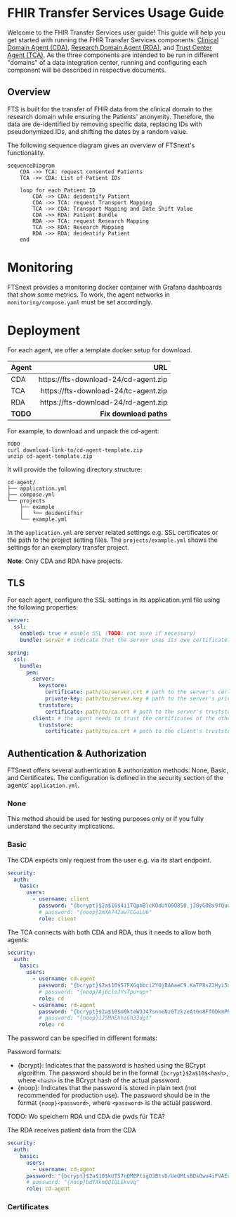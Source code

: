 # FHIR Transfer Services Usage Guide

Welcome to the FHIR Transfer Services user guide! This guide will help you get started with running
the FHIR Transfer Services
components: [Clinical Domain Agent (CDA)](clinical-domain-agent), [Research Domain Agent (RDA)](research-domain-agent),
and [Trust Center Agent (TCA)](trustcenter-agent).
As the three components are intended to be run in different "domains" of a data integration center,
running and configuring each component will be described in respective documents.

## Overview

FTS is built for the transfer of FHIR data from the clinical domain to the research domain
while ensuring the Patients' anonymity.
Therefore, the data are de-identified by removing specific data,
replacing IDs with pseudonymized IDs, and shifting the dates by a random value.

The following sequence diagram gives an overview of FTSnext's functionality.

```mermaid
sequenceDiagram
    CDA ->> TCA: request consented Patients
    TCA ->> CDA: List of Patient IDs

    loop for each Patient ID
        CDA ->> CDA: deidentify Patient
        CDA ->> TCA: request Transport Mapping
        TCA ->> CDA: Transport Mapping and Date Shift Value
        CDA ->> RDA: Patient Bundle
        RDA ->> TCA: request Research Mapping
        TCA ->> RDA: Research Mapping
        RDA ->> RDA: deidentify Patient
    end
```

# Monitoring

FTSnext provides a monitoring docker container with Grafana dashboards that show some metrics.
To work, the agent networks in `monitoring/compose.yaml` must be set accordingly.

# Deployment

For each agent, we offer a template docker setup for download.

| Agent    |                                  URL |
|:---------|-------------------------------------:|
| CDA      | https://fts-download-24/cd-agent.zip |
| TCA      | https://fts-download-24/tc-agent.zip |
| RDA      | https://fts-download-24/rd-agent.zip |
| **TODO** |               **Fix download paths** |

For example, to download and unpack the cd-agent:

```shell
TODO
curl download-link-to/cd-agent-template.zip
unzip cd-agent-template.zip
```

It will provide the following directory structure:

```shell
cd-agent/
├── application.yml
├── compose.yml
└── projects
    ├── example
    │   └── deidentifhir
    └── example.yml
```

In the `application.yml` are server related settings e.g. SSL certificates or the path to the
project
setting files.
The `projects/example.yml` shows the settings for an exemplary transfer project.

**Note**:
Only CDA and RDA have projects.

## TLS

For each agent, configure the SSL settings in its application.yml file using the following
properties:

```yaml
server:
  ssl:
    enabled: true # enable SSL (TODO: not sure if necessary)
    bundle: server # indicate that the server uses its own certificate and private key

spring:
  ssl:
    bundle:
      pem:
        server:
          keystore:
            certificate: path/to/server.crt # path to the server's certificate file in PEM format
            private-key: path/to/server.key # path to the server's private key file in PEM format
          truststore:
            certificate: path/to/ca.crt # path to the server's truststore certificate (CA certificate) in PEM format
        client: # the agent needs to trust the certificates of the other agents
          truststore:
            certificate: path/to/ca.crt # path to the client's truststore certificate (CA certificate) in PEM format
```


## Authentication & Authorization

FTSnext offers several authentication & authorization methods: None, Basic, and Certificates.
The configuration is defined in the security section of the agents' `application.yml`.

### None

This method should be used for testing purposes only or if you fully understand the security
implications.

### Basic

The CDA expects only request from the user e.g. via its start endpoint.

```yaml
security:
  auth:
    basic:
      users:
        - username: client
          password: "{bcrypt}$2a$10$4i1TQpnBlcKOdUYO9O850.jJ8yGO8x9fQuu/l3Ki3HXgv0t9NOr4y"
          # password: "{noop}2mXA742aw7CGaLU6"
          role: client
```

The TCA connects with both CDA and RDA, thus it needs to allow both agents:

```yaml
security:
  auth:
    basic:
      users:
        - username: cd-agent
          password: "{bcrypt}$2a$10$S7FXGqbbci2YOjBAAaeC9.KaTP8sZ2Hyi5d3aub1L..oe3L2kqv/K"
          # password: "{noop}Aj6cloJYsTpu+op+"
          role: cd
        - username: rd-agent
          password: "{bcrypt}$2a$10$m0kteW3J47snneNzGTzkzeAtGo8FfODkmPP0uLXOz8uRvkc5Lqwme"
          # password: "{noop}1J5MhEhhiGh33dgt"
          role: rd
```

The password can be specified in different formats:

Password formats:

- {bcrypt}: Indicates that the password is hashed using the BCrypt algorithm. The password should be
  in the format `{bcrypt}$2a$10$<hash>`, where `<hash>` is the BCrypt hash of the actual password.
- {noop}: Indicates that the password is stored in plain text (not recommended for production use).
  The password should be in the format `{noop}<password>`, where `<password>` is the actual
  password.

TODO: Wo speichern RDA und CDA die pwds für TCA?

The RDA receives patient data from the CDA

```yaml
security:
  auth:
    basic:
      users:
        - username: cd-agent
      password: "{bcrypt}$2a$10$kUT57nDMEPtigO3BtsD/UeQMLsBDsOwu4iFVAEcgucPbD1zGaHI5y"
      # password: "{noop}bdfXkmQQIQLEkvVq"
      role: cd-agent
```

### Certificates
